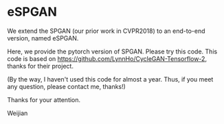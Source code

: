 # eSPGAN
We extend the SPGAN (our prior work in CVPR2018) to an end-to-end version, named eSPGAN.

Here, we provide the pytorch version of SPGAN. Please try this code. This code is based on https://github.com/LynnHo/CycleGAN-Tensorflow-2, thanks for their project.

(By the way, I haven't used this code for almost a year. Thus, if you meet any question, please contact me, thanks!)

Thanks for your attention.

Weijian